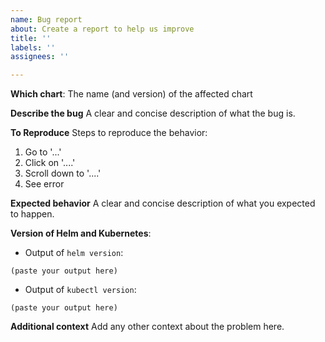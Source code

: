 ```yaml
---
name: Bug report
about: Create a report to help us improve
title: ''
labels: ''
assignees: ''

---
```


<!--
 Before you open the bug report please review the following troubleshooting guide:

 - [Troubleshoot Bitnami Helm Chart Issues](https://docs.bitnami.com/general/how-to/troubleshoot-helm-chart-issues)
 -->

**Which chart**:
The name (and version) of the affected chart

**Describe the bug**
A clear and concise description of what the bug is.

**To Reproduce**
Steps to reproduce the behavior:

1. Go to '...'
2. Click on '....'
3. Scroll down to '....'
4. See error

**Expected behavior**
A clear and concise description of what you expected to happen.

**Version of Helm and Kubernetes**:

- Output of `helm version`:

```
(paste your output here)
```

- Output of `kubectl version`:

```
(paste your output here)
```

**Additional context**
Add any other context about the problem here.
